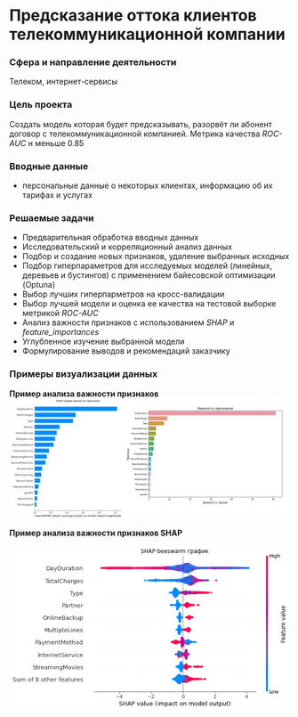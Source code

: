 # Предсказание оттока клиентов телекоммуникационной компании

### **Сфера и направление деятельности**

Телеком, интернет-сервисы

### **Цель проекта**

Создать модель которая будет предсказывать, разорвёт ли абонент договор с телекоммуникационной компанией. Метрика качества *ROC-AUC* н меньше 0.85

### **Вводные данные**

  - персональные данные о некоторых клиентах, информацию об их тарифах и услугах

### **Решаемые задачи**

  - Предварительная обработка вводных данных
  - Исследовательский и корреляционный анализ данных
  - Подбор и создание новых признаков, удаление выбранных исходных
  - Подбор гиперпараметров для исследуемых моделей (линейных, деревьев и бустингов) с применением байесовской оптимизации (Optuna)
  - Выбор лучших гиперпарметров на кросс-валидации
  - Выбор лучшей модели и оценка ее качества на тестовой выборке метрикой *ROC-AUC* 
  - Анализ важности признаков с использованием *SHAP* и *feature_importances*
  - Углубленное изучение выбранной модели
  - Формулирование выводов и рекомендаций заказчику


### Примеры визуализации данных

**Пример анализа важности признаков**
![Пример анализа важности признаков](https://raw.githubusercontent.com/Gitsmither/telecom_churn/main/images/img1.png)

**Пример анализа важности признаков SHAP**


![Пример анализа важности признаков SHAP](https://raw.githubusercontent.com/Gitsmither/telecom_churn/main/images/img3.png)
